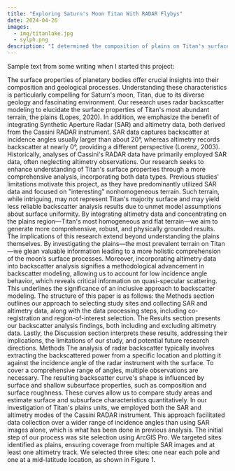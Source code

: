 ```yaml
---
title: "Exploring Saturn's Moon Titan With RADAR Flybys"
date: 2024-04-26
images:
  - img/titanlake.jpg
  - sylph.png
description: "I determined the composition of plains on Titan's surface using RADAR data collected by the Cassini satellite orbiting Saturn."
---
```


Sample text from some writing when I started this project:

The surface properties of planetary bodies offer crucial insights into their composition and geological processes. Understanding these characteristics is particularly compelling for Saturn's moon, Titan, due to its diverse geology and fascinating environment. Our research uses radar backscatter modeling to elucidate the surface properties of Titan's most abundant terrain, the plains (Lopes, 2020). In addition, we emphasize the benefit of integrating Synthetic Aperture Radar (SAR) and altimetry data, both derived from the Cassini RADAR instrument. SAR data captures backscatter at incidence angles usually larger than about 20°, whereas altimetry records backscatter at nearly 0°, providing a different perspective (Lorenz, 2003). Historically, analyses of Cassini's RADAR data have primarily employed SAR data, often neglecting altimetry observations. Our research seeks to enhance understanding of Titan's surface properties through a more comprehensive analysis, incorporating both data types.
Previous studies' limitations motivate this project, as they have predominantly utilized SAR data and focused on "interesting" nonhomogeneous terrain. Such terrain, while intriguing, may not represent Titan's majority surface and may yield less reliable backscatter analysis results due to unmet model assumptions about surface uniformity. By integrating altimetry data and concentrating on the plains region—Titan's most homogeneous and flat terrain—we aim to generate more comprehensive, robust, and physically grounded results.
The implications of this research extend beyond understanding the plains themselves. By investigating the plains—the most prevalent terrain on Titan—we glean valuable information leading to a more holistic comprehension of the moon’s surface processes. Moreover, incorporating altimetry data into backscatter analysis signifies a methodological advancement in backscatter modeling, allowing us to account for low incidence angle behavior, which reveals critical information on quasi-specular scattering. This underlines the significance of an inclusive approach to backscatter modeling.
The structure of this paper is as follows: the Methods section outlines our approach to selecting study sites and collecting SAR and altimetry data, along with the data processing steps, including co-registration and region-of-interest selection. The Results section presents our backscatter analysis findings, both including and excluding altimetry data. Lastly, the Discussion section interprets these results, addressing their implications, the limitations of our study, and potential future research directions.
Methods 
The analysis of radar backscatter typically involves extracting the backscattered power from a specific location and plotting it against the incidence angle of the radar instrument with the surface. To cover a comprehensive range of angles, multiple observations are necessary. The resulting backscatter curve's shape is influenced by surface and shallow subsurface properties, such as composition and surface roughness. These curves allow us to compare study areas and estimate surface and subsurface characteristics quantitatively. In our investigation of Titan's plains units, we employed both the SAR and altimetry modes of the Cassini RADAR instrument. This approach facilitated data collection over a wider range of incidence angles than using SAR images alone, which is what has been done in previous analysis.
The initial step of our process was site selection using ArcGIS Pro. We targeted sites identified as plains, ensuring coverage from multiple SAR images and at least one altimetry track. We selected three sites: one near each pole and one at a mid-latitude location, as shown in Figure 1.

